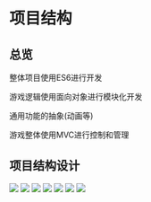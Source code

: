 # 项目结构

## 总览

整体项目使用ES6进行开发

游戏逻辑使用面向对象进行模块化开发

通用功能的抽象(动画等)

游戏整体使用MVC进行控制和管理

## 项目结构设计

<img src="https://tva1.sinaimg.cn/large/006y8mN6gy1g8vda4t1qzj31ds0n07in.jpg">

<img src="https://tva1.sinaimg.cn/large/006y8mN6gy1g8vdaa2banj31ds0n0dqo.jpg">

<img src="https://tva1.sinaimg.cn/large/006y8mN6gy1g8vdag2cffj31ds0n0dty.jpg">

<img src="https://tva1.sinaimg.cn/large/006y8mN6gy1g8vdalb2cpj31ds0n0h29.jpg">

<img src="https://tva1.sinaimg.cn/large/006y8mN6gy1g8vdarc7vmj31ds0n04dr.jpg">

<img src="https://tva1.sinaimg.cn/large/006y8mN6gy1g8vdawpdpfj31ds0n0qis.jpg">

<img src="https://tva1.sinaimg.cn/large/006y8mN6gy1g8vdb25yg9j31ds0n049n.jpg">